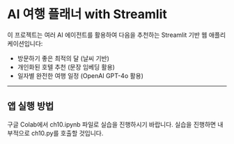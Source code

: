 # AI 여행 플래너 with Streamlit

이 프로젝트는 여러 AI 에이전트를 활용하여 다음을 추천하는 Streamlit 기반 웹 애플리케이션입니다:
- 방문하기 좋은 최적의 달 (날씨 기반)
- 개인화된 호텔 추천 (문장 임베딩 활용)
- 일자별 완전한 여행 일정 (OpenAI GPT-4o 활용)

---

## 앱 실행 방법

구글 Colab에서 ch10.ipynb 파일로 실습을 진행하시기 바랍니다.
실습을 진행하면 내부적으로 ch10.py를 호출할 것입니다.
